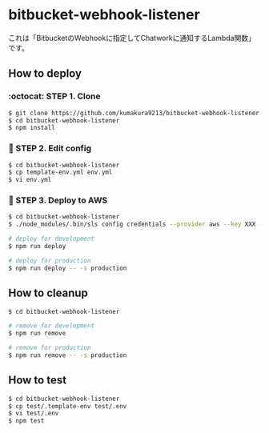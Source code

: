 # bitbucket-webhook-listener

これは「BitbucketのWebhookに指定してChatworkに通知するLambda関数」です。

## How to deploy

### :octocat: STEP 1. Clone

```sh
$ git clone https://github.com/kumakura9213/bitbucket-webhook-listener.git
$ cd bitbucket-webhook-listener
$ npm install
```

### :pencil: STEP 2. Edit config

```sh
$ cd bitbucket-webhook-listener
$ cp template-env.yml env.yml
$ vi env.yml
```

### :rocket: STEP 3. Deploy to AWS

```sh
$ cd bitbucket-webhook-listener
$ ./node_modules/.bin/sls config credentials --provider aws --key XXX --secret XXX

# deploy for development
$ npm run deploy

# deploy for production
$ npm run deploy -- -s production
```

## How to cleanup

```sh
$ cd bitbucket-webhook-listener

# remove for development
$ npm run remove

# remove for production
$ npm run remove -- -s production
```

## How to test

```sh
$ cd bitbucket-webhook-listener
$ cp test/.template-env test/.env
$ vi test/.env
$ npm test
```
